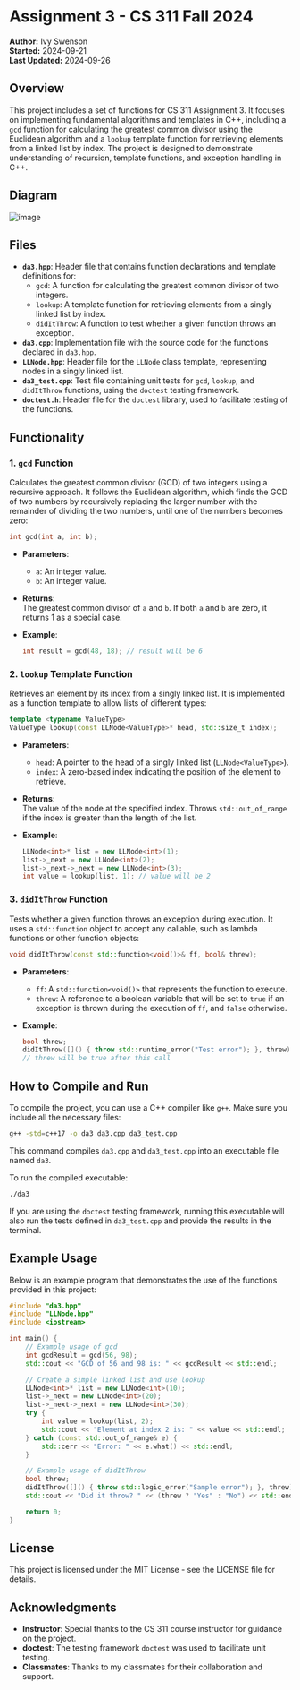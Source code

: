 # Assignment 3 - CS 311 Fall 2024

**Author:** Ivy Swenson  
**Started:** 2024-09-21  
**Last Updated:** 2024-09-26  

## Overview
This project includes a set of functions for CS 311 Assignment 3. It focuses on implementing fundamental algorithms and templates in C++, including a `gcd` function for calculating the greatest common divisor using the Euclidean algorithm and a `lookup` template function for retrieving elements from a linked list by index. The project is designed to demonstrate understanding of recursion, template functions, and exception handling in C++.

## Diagram
![image](https://github.com/user-attachments/assets/a4e6a7b8-9877-475b-9c06-5581b4eab7bb)

## Files
- **`da3.hpp`**: Header file that contains function declarations and template definitions for:
  - `gcd`: A function for calculating the greatest common divisor of two integers.
  - `lookup`: A template function for retrieving elements from a singly linked list by index.
  - `didItThrow`: A function to test whether a given function throws an exception.
- **`da3.cpp`**: Implementation file with the source code for the functions declared in `da3.hpp`.
- **`LLNode.hpp`**: Header file for the `LLNode` class template, representing nodes in a singly linked list.
- **`da3_test.cpp`**: Test file containing unit tests for `gcd`, `lookup`, and `didItThrow` functions, using the `doctest` testing framework.
- **`doctest.h`**: Header file for the `doctest` library, used to facilitate testing of the functions.

## Functionality
### 1. `gcd` Function
Calculates the greatest common divisor (GCD) of two integers using a recursive approach. It follows the Euclidean algorithm, which finds the GCD of two numbers by recursively replacing the larger number with the remainder of dividing the two numbers, until one of the numbers becomes zero:

```cpp
int gcd(int a, int b);
```

- **Parameters**:  
  - `a`: An integer value.
  - `b`: An integer value.
- **Returns**:  
  The greatest common divisor of `a` and `b`. If both `a` and `b` are zero, it returns 1 as a special case.

- **Example**:
    ```cpp
    int result = gcd(48, 18); // result will be 6
    ```

### 2. `lookup` Template Function
Retrieves an element by its index from a singly linked list. It is implemented as a function template to allow lists of different types:

```cpp
template <typename ValueType>
ValueType lookup(const LLNode<ValueType>* head, std::size_t index);
```

- **Parameters**:  
  - `head`: A pointer to the head of a singly linked list (`LLNode<ValueType>`).
  - `index`: A zero-based index indicating the position of the element to retrieve.
- **Returns**:  
  The value of the node at the specified index. Throws `std::out_of_range` if the index is greater than the length of the list.
  
- **Example**:
    ```cpp
    LLNode<int>* list = new LLNode<int>(1);
    list->_next = new LLNode<int>(2);
    list->_next->_next = new LLNode<int>(3);
    int value = lookup(list, 1); // value will be 2
    ```

### 3. `didItThrow` Function
Tests whether a given function throws an exception during execution. It uses a `std::function` object to accept any callable, such as lambda functions or other function objects:

```cpp
void didItThrow(const std::function<void()>& ff, bool& threw);
```

- **Parameters**:  
  - `ff`: A `std::function<void()>` that represents the function to execute.
  - `threw`: A reference to a boolean variable that will be set to `true` if an exception is thrown during the execution of `ff`, and `false` otherwise.
  
- **Example**:
    ```cpp
    bool threw;
    didItThrow([]() { throw std::runtime_error("Test error"); }, threw);
    // threw will be true after this call
    ```

## How to Compile and Run
To compile the project, you can use a C++ compiler like `g++`. Make sure you include all the necessary files:

```bash
g++ -std=c++17 -o da3 da3.cpp da3_test.cpp
```

This command compiles `da3.cpp` and `da3_test.cpp` into an executable file named `da3`.

To run the compiled executable:
```bash
./da3
```

If you are using the `doctest` testing framework, running this executable will also run the tests defined in `da3_test.cpp` and provide the results in the terminal.

## Example Usage
Below is an example program that demonstrates the use of the functions provided in this project:

```cpp
#include "da3.hpp"
#include "LLNode.hpp"
#include <iostream>

int main() {
    // Example usage of gcd
    int gcdResult = gcd(56, 98);
    std::cout << "GCD of 56 and 98 is: " << gcdResult << std::endl;

    // Create a simple linked list and use lookup
    LLNode<int>* list = new LLNode<int>(10);
    list->_next = new LLNode<int>(20);
    list->_next->_next = new LLNode<int>(30);
    try {
        int value = lookup(list, 2);
        std::cout << "Element at index 2 is: " << value << std::endl;
    } catch (const std::out_of_range& e) {
        std::cerr << "Error: " << e.what() << std::endl;
    }

    // Example usage of didItThrow
    bool threw;
    didItThrow([]() { throw std::logic_error("Sample error"); }, threw);
    std::cout << "Did it throw? " << (threw ? "Yes" : "No") << std::endl;

    return 0;
}
```

## License
This project is licensed under the MIT License - see the LICENSE file for details.

## Acknowledgments
- **Instructor**: Special thanks to the CS 311 course instructor for guidance on the project.
- **doctest**: The testing framework `doctest` was used to facilitate unit testing.
- **Classmates**: Thanks to my classmates for their collaboration and support.

